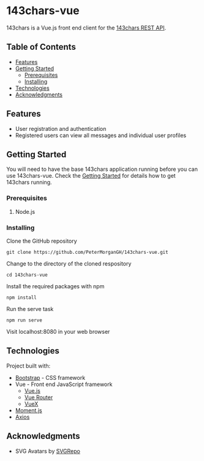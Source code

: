 # 143chars-vue

143chars is a Vue.js front end client for the [143chars REST API](https://github.com/PeterMorganGH/143chars).

## Table of Contents

  - [Features](#features)
  - [Getting Started](#getting-started)
    - [Prerequisites](#prerequisites)
    - [Installing](#installing)
  - [Technologies](#technologies)
  - [Acknowledgments](#acknowledgments)

## Features
* User registration and authentication
* Registered users can view all messages and individual user profiles

## Getting Started
You will need to have the base 143chars application running before you can use 143chars-vue. Check the [Getting Started](https://github.com/PeterMorganGH/143chars#getting-started) for details how to get 143chars running.

### Prerequisites
1. Node.js

### Installing

Clone the GitHub repository
```
git clone https://github.com/PeterMorganGH/143chars-vue.git
```

Change to the directory of the cloned respository
```
cd 143chars-vue
```
Install the required packages with npm
```
npm install
```
Run the serve task
```
npm run serve
```
Visit localhost:8080 in your web browser

## Technologies
Project built with:
* [Bootstrap](https://getbootstrap.com/) - CSS framework
* Vue - Front end JavaScript framework
  * [Vue.js](https://vuejs.org/)
  * [Vue Router](https://router.vuejs.org/)
  * [VueX](https://vuex.vuejs.org/)
* [Moment.js](https://momentjs.com/)
* [Axios](https://github.com/axios/axios)

## Acknowledgments

* SVG Avatars by [SVGRepo](https://www.svgrepo.com)